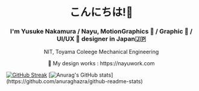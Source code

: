 <h1 align="center">こんにちは!👋</h1>
<h3 align="center">I'm Yusuke Nakamura / Nayu, MotionGraphics 🎥 / Graphic 🎨 / UI/UX 📱 designer in Japan🇯🇵</h3>
<p align="center">NIT, Toyama Coleege Mechanical Engineering</p>
<p align="center">🎨 My design works : https://nayuwork.com</p>


<a href="https://git.io/streak-stats"><img src="https://streak-stats.demolab.com?user=1nayu&theme=dark&hide_border=true&border_radius=15&card_width=1000" alt="GitHub Streak" /></a>
[![Anurag's GitHub stats](https://github-readme-stats.vercel.app/api?username=1nayu&theme=dark&hide_border=true&border_radius=15&card_width=1000")](https://github.com/anuraghazra/github-readme-stats)


<!--
**1nayu/1nayu** is a ✨ _special_ ✨ repository because its `README.md` (this file) appears on your GitHub profile.

Here are some ideas to get you started:

- 🔭 I’m currently working on ...
- 🌱 I’m currently learning ...
- 👯 I’m looking to collaborate on ...
- 🤔 I’m looking for help with ...
- 💬 Ask me about ...
- 📫 How to reach me: ...
- 😄 Pronouns: ...
- ⚡ Fun fact: ...
-->
